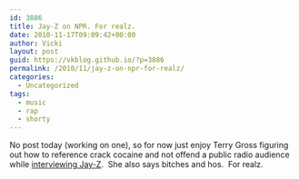 ```yaml
---
id: 3886
title: Jay-Z on NPR. For realz.
date: 2010-11-17T09:09:42+00:00
author: Vicki
layout: post
guid: https://vkblog.github.io/?p=3886
permalink: /2010/11/jay-z-on-npr-for-realz/
categories:
  - Uncategorized
tags:
  - music
  - rap
  - shorty
---
```

No post today (working on one), so for now just enjoy Terry Gross figuring out how to reference crack cocaine and not offend a public radio audience while [interviewing Jay-Z](http://www.npr.org/2010/11/15/131334322/the-fresh-air-interview-jay-z-decoded).  She also says bitches and hos.  For realz.